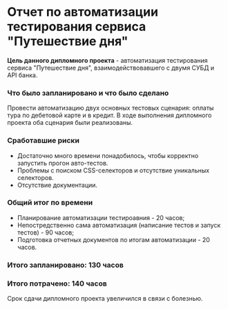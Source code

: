 # Отчет по автоматизации тестирования сервиса "Путешествие дня" #

**Цель данного дипломного проекта** - автоматизация тестирования сервиса "Путешествие дня", взаимодействовавшего с двумя СУБД и API банка.

### Что было запланировано и что было сделано

Провести автоматизацию двух основных тестовых сценария: оплаты тура по дебетовой карте и в кредит.
В ходе выполнения дипломного проекта оба сценария были реализованы.

### Сработавшие риски
* Достаточно много времени понадобилось, чтобы корректно запустить прогон авто-тестов.
* Проблемы с поиском CSS-селекторов и отсутствие уникальных селекторов.
* Отсутствие документации.


### Общий итог по времени 
* Планирование автоматизации тестироавния - 20 часов;
* Непостредственно сама автоматизация (написание тестов и запуск тестов) - 90 часов;
* Подготовка отчетных документов по итогам автоматизации - 20 часов.

### Итого запланировано: 130 часов ###

### Итого потрачено: 140 часов ### 
Срок сдачи дипломного проекта увеличился в связи с болезнью.

